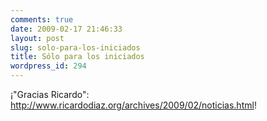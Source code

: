 ```yaml
---
comments: true
date: 2009-02-17 21:46:33
layout: post
slug: solo-para-los-iniciados
title: Sólo para los iniciados
wordpress_id: 294
---
```


¡"Gracias Ricardo": <http://www.ricardodiaz.org/archives/2009/02/noticias.html>!




